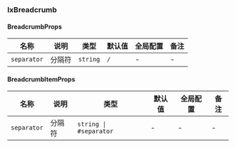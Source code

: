
### IxBreadcrumb

#### BreadcrumbProps

| 名称 | 说明 | 类型  | 默认值 | 全局配置 | 备注 |
| --- | --- | --- | --- | --- | --- |
| `separator` | 分隔符 | `string` | `/` | - | - |

#### BreadcrumbItemProps

| 名称 | 说明 | 类型  | 默认值 | 全局配置 | 备注 |
| --- | --- | --- | --- | --- | --- |
| `separator` | 分隔符 | `string \| #separator` | - | - | - |
